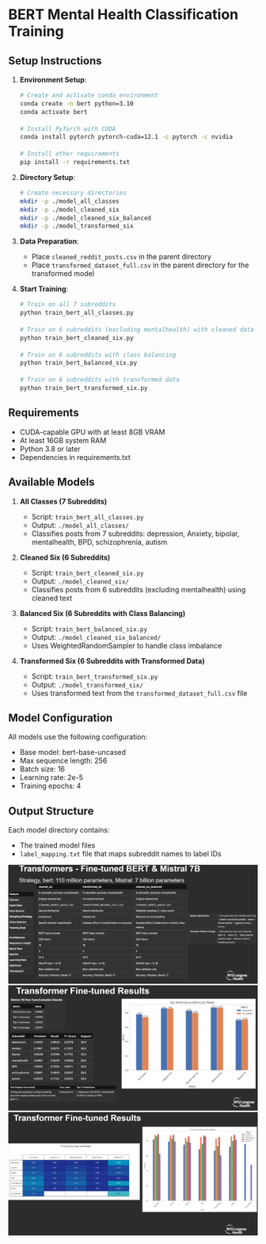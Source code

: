 # BERT Mental Health Classification Training

## Setup Instructions

1. **Environment Setup**:
   ```bash
   # Create and activate conda environment
   conda create -n bert python=3.10
   conda activate bert

   # Install PyTorch with CUDA
   conda install pytorch pytorch-cuda=12.1 -c pytorch -c nvidia

   # Install other requirements
   pip install -r requirements.txt
   ```

2. **Directory Setup**:
   ```bash
   # Create necessary directories
   mkdir -p ./model_all_classes
   mkdir -p ./model_cleaned_six
   mkdir -p ./model_cleaned_six_balanced
   mkdir -p ./model_transformed_six
   ```

3. **Data Preparation**:
   - Place `cleaned_reddit_posts.csv` in the parent directory
   - Place `transformed_dataset_full.csv` in the parent directory for the transformed model

4. **Start Training**:
   ```bash
   # Train on all 7 subreddits
   python train_bert_all_classes.py

   # Train on 6 subreddits (excluding mentalhealth) with cleaned data
   python train_bert_cleaned_six.py

   # Train on 6 subreddits with class balancing
   python train_bert_balanced_six.py

   # Train on 6 subreddits with transformed data
   python train_bert_transformed_six.py
   ```

## Requirements

- CUDA-capable GPU with at least 8GB VRAM
- At least 16GB system RAM
- Python 3.8 or later
- Dependencies in requirements.txt

## Available Models

1. **All Classes (7 Subreddits)**
   - Script: `train_bert_all_classes.py`
   - Output: `./model_all_classes/`
   - Classifies posts from 7 subreddits: depression, Anxiety, bipolar, mentalhealth, BPD, schizophrenia, autism

2. **Cleaned Six (6 Subreddits)**
   - Script: `train_bert_cleaned_six.py`
   - Output: `./model_cleaned_six/`
   - Classifies posts from 6 subreddits (excluding mentalhealth) using cleaned text

3. **Balanced Six (6 Subreddits with Class Balancing)**
   - Script: `train_bert_balanced_six.py`
   - Output: `./model_cleaned_six_balanced/`
   - Uses WeightedRandomSampler to handle class imbalance

4. **Transformed Six (6 Subreddits with Transformed Data)**
   - Script: `train_bert_transformed_six.py`
   - Output: `./model_transformed_six/`
   - Uses transformed text from the `transformed_dataset_full.csv` file

## Model Configuration

All models use the following configuration:
- Base model: bert-base-uncased
- Max sequence length: 256
- Batch size: 16
- Learning rate: 2e-5
- Training epochs: 4

## Output Structure

Each model directory contains:
- The trained model files
- `label_mapping.txt` file that maps subreddit names to label IDs 

<div align="center">
    <img src="./fine_tuned_specifications.png" alt="Fine Tune Specifications">
</div>

<div align="center">
    <img src="./fine_tuned_results_1.png" alt="Fine Tune Results 1">
</div>

<div align="center">
    <img src="./fine_tuned_results_2.png" alt="Fine Tune Results 2">
</div>
